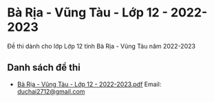 # Bà Rịa - Vũng Tàu - Lớp 12 - 2022-2023

Đề thi dành cho lớp Lớp 12 tỉnh Bà Rịa - Vũng Tàu năm 2022-2023

## Danh sách đề thi

- [Bà Rịa - Vũng Tàu - Lớp 12 - 2022-2023.pdf](Bà%20Rịa%20-%20Vũng%20Tàu%20-%20Lớp%2012%20-%202022-2023.pdf)
Email: duchai2712@gmail.com

